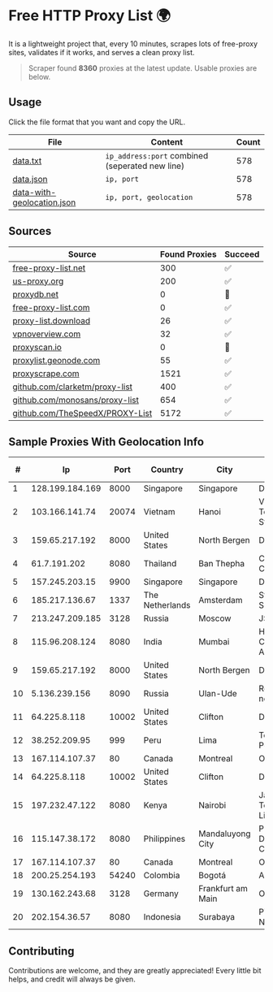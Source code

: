 
# Free HTTP Proxy List 🌍

It is a lightweight project that, every 10 minutes, scrapes lots of free-proxy sites, validates if it works, and serves a clean proxy list.


> Scraper found **8360** proxies at the latest update. Usable proxies are below.

## Usage

Click the file format that you want and copy the URL.


|File|Content|Count|
|----|-------|-----|
|[data.txt](https://raw.githubusercontent.com/themiralay/Proxy-List-World/master/data.txt)|`ip_address:port` combined (seperated new line)|578|
|[data.json](https://raw.githubusercontent.com/themiralay/Proxy-List-World/master/data.json)|`ip, port`|578|
|[data-with-geolocation.json](https://raw.githubusercontent.com/themiralay/Proxy-List-World/master/data-with-geolocation.json)|`ip, port, geolocation`|578|

## Sources

|Source|Found Proxies|Succeed|
|------|-------------|-------|
|[free-proxy-list.net](https://free-proxy-list.net)|300|✅|
|[us-proxy.org](https://www.us-proxy.org)|200|✅|
|[proxydb.net](http://proxydb.net)|0|🚫|
|[free-proxy-list.com](https://free-proxy-list.com/?page=&port=&type%5B%5D=http&type%5B%5D=https&up_time=0&search=Search)|0|✅|
|[proxy-list.download](https://www.proxy-list.download/HTTP)|26|✅|
|[vpnoverview.com](https://vpnoverview.com/privacy/anonymous-browsing/free-proxy-servers)|32|✅|
|[proxyscan.io](https://www.proxyscan.io)|0|🚫|
|[proxylist.geonode.com](https://proxylist.geonode.com/api/proxy-list?limit=300&page=1&sort_by=lastChecked&sort_type=desc&protocols=http,https)|55|✅|
|[proxyscrape.com](https://api.proxyscrape.com/v2/?request=displayproxies&protocol=http&timeout=10000&country=all&ssl=all&anonymity=all)|1521|✅|
|[github.com/clarketm/proxy-list](https://raw.githubusercontent.com/clarketm/proxy-list/master/proxy-list-raw.txt)|400|✅|
|[github.com/monosans/proxy-list](https://raw.githubusercontent.com/monosans/proxy-list/main/proxies/http.txt)|654|✅|
|[github.com/TheSpeedX/PROXY-List](https://raw.githubusercontent.com/TheSpeedX/PROXY-List/master/http.txt)|5172|✅|


## Sample Proxies With Geolocation Info

|#|Ip|Port|Country|City|Internet Service Provider|
|-|--|----|-------|----|-------------------------|
|1|128.199.184.169|8000|Singapore|Singapore|DigitalOcean, LLC|
|2|103.166.141.74|20074|Vietnam|Hanoi|Viet NAM Cloud Technology Joint Stock Company|
|3|159.65.217.192|8000|United States|North Bergen|DigitalOcean, LLC|
|4|61.7.191.202|8080|Thailand|Ban Thepha|CAT Telecom Public Company Limited|
|5|157.245.203.15|9900|Singapore|Singapore|DigitalOcean, LLC|
|6|185.217.136.67|1337|The Netherlands|Amsterdam|Stallion Network Services Limited|
|7|213.247.209.185|3128|Russia|Moscow|JSC Macomnet|
|8|115.96.208.124|8080|India|Mumbai|Hathway IP over Cable Internet Access|
|9|159.65.217.192|8000|United States|North Bergen|DigitalOcean, LLC|
|10|5.136.239.156|8090|Russia|Ulan-Ude|Rostelecom networks|
|11|64.225.8.118|10002|United States|Clifton|DigitalOcean, LLC|
|12|38.252.209.95|999|Peru|Lima|Telcom Mikrotik Peru S.A.C.|
|13|167.114.107.37|80|Canada|Montreal|OVH SAS|
|14|64.225.8.118|10002|United States|Clifton|DigitalOcean, LLC|
|15|197.232.47.122|8080|Kenya|Nairobi|Jamii Telecommunications Limited|
|16|115.147.38.172|8080|Philippines|Mandaluyong City|Philippine Long Distance Telephone Co.|
|17|167.114.107.37|80|Canada|Montreal|OVH SAS|
|18|200.25.254.193|54240|Colombia|Bogotá|Andinet ON Line|
|19|130.162.243.68|3128|Germany|Frankfurt am Main|Oracle Corporation|
|20|202.154.36.57|8080|Indonesia|Surabaya|PT Gayatri Lintas Nusantara|



## Contributing

Contributions are welcome, and they are greatly appreciated! Every
little bit helps, and credit will always be given.

